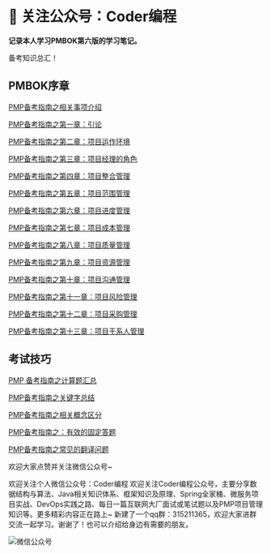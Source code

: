 # :mega: 关注公众号：Coder编程

**记录本人学习PMBOK第六版的学习笔记。**

备考知识总汇！

## PMBOK序章

[PMP备考指南之相关事项介绍](https://mp.weixin.qq.com/s?__biz=MzIwMTg3NzYyOA==&mid=2247483746&idx=1&sn=05b6bdc1c46e535027ce8c65715c4c30&scene=19#wechat_redirect)

[PMP备考指南之第一章：引论](https://mp.weixin.qq.com/s?__biz=MzIwMTg3NzYyOA==&mid=2247483751&idx=1&sn=d25153700d9a167ef6b577ff008b0cc2&scene=19#wechat_redirect)

[PMP备考指南之第二章：项目运作环境](https://mp.weixin.qq.com/s?__biz=MzIwMTg3NzYyOA==&mid=2247483757&idx=1&sn=aa8960891e2f829310e4ba7056e1e53a&scene=19#wechat_redirect)

[PMP备考指南之第三章：项目经理的角色](https://mp.weixin.qq.com/s?__biz=MzIwMTg3NzYyOA==&mid=2247483790&idx=1&sn=21d48b52547121878dc10338840116f7&scene=19#wechat_redirect)

[PMP备考指南之第四章：项目整合管理](https://mp.weixin.qq.com/s?__biz=MzIwMTg3NzYyOA==&mid=2247483798&idx=1&sn=29a60203e33406b72f5933f111f01e3f&scene=19#wechat_redirect)

[PMP备考指南之第五章：项目范围管理](https://mp.weixin.qq.com/s?__biz=MzIwMTg3NzYyOA==&mid=2247483802&idx=1&sn=cf2f367567d8b0afdfbb28205adbd16c&scene=19#wechat_redirect)

[PMP备考指南之第六章：项目进度管理](https://mp.weixin.qq.com/s?__biz=MzIwMTg3NzYyOA==&mid=2247483806&idx=1&sn=00628bb912ec96cb0e5700101f751683&scene=19#wechat_redirect)

[PMP备考指南之第七章：项目成本管理](https://mp.weixin.qq.com/s?__biz=MzIwMTg3NzYyOA==&mid=2247483810&idx=1&sn=4ba72b234fdd8ea99665db2099c90a0b&scene=19#wechat_redirect)

[PMP备考指南之第八章：项目质量管理](https://mp.weixin.qq.com/s?__biz=MzIwMTg3NzYyOA==&mid=2247483814&idx=1&sn=927c309793ec2879683e9638ee5cdfb0&scene=19#wechat_redirect)

[PMP备考指南之第九章：项目资源管理](https://mp.weixin.qq.com/s?__biz=MzIwMTg3NzYyOA==&mid=2247483824&idx=1&sn=cf5a0b481554d1b9a4c0497062f662b9&scene=19#wechat_redirect)

[PMP备考指南之第十章：项目沟通管理](https://mp.weixin.qq.com/s?__biz=MzIwMTg3NzYyOA==&mid=2247483828&idx=1&sn=af8b7b6f8858029abf56c05b1f95cf21&scene=19#wechat_redirect)

[PMP备考指南之第十一章：项目风险管理](https://mp.weixin.qq.com/s?__biz=MzIwMTg3NzYyOA==&mid=2247483833&idx=1&sn=c3ea00b633e28bc3e27d2eb7bbfa3e68&scene=19#wechat_redirect)

[PMP备考指南之第十二章：项目采购管理](https://mp.weixin.qq.com/s?__biz=MzIwMTg3NzYyOA==&mid=2247483840&idx=1&sn=f9c6f2025d3ee9acc5e542e6aacf5290&scene=19#wechat_redirect)

[PMP备考指南之第十三章：项目干系人管理](https://mp.weixin.qq.com/s?__biz=MzIwMTg3NzYyOA==&mid=2247483841&idx=1&sn=d06aa1363f57416363ddd5185e87f74f&scene=19#wechat_redirect)

## 考试技巧

[PMP 备考指南之计算题汇总](https://mp.weixin.qq.com/s?__biz=MzIwMTg3NzYyOA==&mid=2247484021&idx=1&sn=e5c680d1215ec7fe602ff3fea63002ba&scene=19#wechat_redirect)

[PMP备考指南之关键字总结](https://mp.weixin.qq.com/s?__biz=MzIwMTg3NzYyOA==&mid=2247484035&idx=2&sn=03c9833e6132b342f1019b85f413218d&scene=19#wechat_redirect)

[PMP备考指南之相关概念区分](https://mp.weixin.qq.com/s?__biz=MzIwMTg3NzYyOA==&mid=2247484035&idx=1&sn=9b4e558a7d07d0e1e8916c66316e448d&scene=19#wechat_redirect)

[PMP备考指南之：有效的固定答题](https://mp.weixin.qq.com/s?__biz=MzIwMTg3NzYyOA==&mid=2247484040&idx=1&sn=947c546b07ceafeaf0e54daf276c4fd0&scene=19#wechat_redirect)

[PMP备考指南之常见的翻译问题](https://mp.weixin.qq.com/s?__biz=MzIwMTg3NzYyOA==&mid=2247484044&idx=1&sn=d4b8a49e7024534dc83ed333d2163bcc&scene=19#wechat_redirect)

欢迎大家点赞并关注微信公众号~

欢迎关注个人微信公众号：Coder编程
欢迎关注Coder编程公众号，主要分享数据结构与算法、Java相关知识体系、框架知识及原理、Spring全家桶、微服务项目实战、DevOps实践之路、每日一篇互联网大厂面试或笔试题以及PMP项目管理知识等。更多精彩内容正在路上~
新建了一个qq群：315211365，欢迎大家进群交流一起学习。谢谢了！也可以介绍给身边有需要的朋友。

![微信公众号](https://upload-images.jianshu.io/upload_images/7326374-51dd330909b7a67c.jpg?imageMogr2/auto-orient/strip%7CimageView2/2/w/1240)

